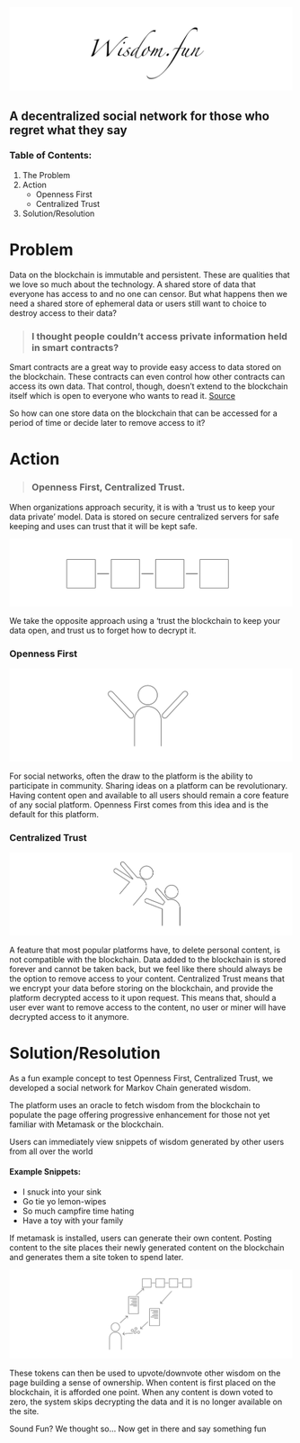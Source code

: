 ![Wisdom dot fun - The title](https://raw.githubusercontent.com/larryschirmer/wisdom-dot-fun/master/readme-assets/wisdondotfuntitle.png)

## A decentralized social network for those who regret what they say

### Table of Contents:

1.  The Problem
1.  Action
    - Openness First
    - Centralized Trust
1.  Solution/Resolution

# Problem

Data on the blockchain is immutable and persistent. These are qualities that we love so much about the technology. A shared store of data that everyone has access to and no one can censor. But what happens then we need a shared store of ephemeral data or users still want to choice to destroy access to their data?

> ### I thought people couldn’t access private information held in smart contracts?

Smart contracts are a great way to provide easy access to data stored on the blockchain. These contracts can even control how other contracts can access its own data. That control, though, doesn’t extend to the blockchain itself which is open to everyone who wants to read it. [Source](https://www.greshamtech.com/blog/smart-contracts-on-ethereum-solidity-privacy)

So how can one store data on the blockchain that can be accessed for a period of time or decide later to remove access to it?

# Action

> ### Openness First, Centralized Trust.

When organizations approach security, it is with a ‘trust us to keep your data private’ model. Data is stored on secure centralized servers for safe keeping and uses can trust that it will be kept safe.

![A conceptual drawing of the blockchain](https://raw.githubusercontent.com/larryschirmer/wisdom-dot-fun/master/readme-assets/blockchain.png)

We take the opposite approach using a ‘trust the blockchain to keep your data open, and trust us to forget how to decrypt it.

### Openness First

![A drawing of a person who wants a hug](https://raw.githubusercontent.com/larryschirmer/wisdom-dot-fun/master/readme-assets/openness.png)

For social networks, often the draw to the platform is the ability to participate in community. Sharing ideas on a platform can be revolutionary. Having content open and available to all users should remain a core feature of any social platform. Openness First comes from this idea and is the default for this platform.

### Centralized Trust

![a drawing of two people participating in a trust fall](https://raw.githubusercontent.com/larryschirmer/wisdom-dot-fun/master/readme-assets/trust.png)

A feature that most popular platforms have, to delete personal content, is not compatible with the blockchain. Data added to the blockchain is stored forever and cannot be taken back, but we feel like there should always be the option to remove access to your content. Centralized Trust means that we encrypt your data before storing on the blockchain, and provide the platform decrypted access to it upon request. This means that, should a user ever want to remove access to the content, no user or miner will have decrypted access to it anymore.

# Solution/Resolution

As a fun example concept to test Openness First, Centralized Trust, we developed a social network for Markov Chain generated wisdom.

The platform uses an oracle to fetch wisdom from the blockchain to populate the page offering progressive enhancement for those not yet familiar with Metamask or the blockchain.

Users can immediately view snippets of wisdom generated by other users from all over the world

#### Example Snippets:

- I snuck into your sink
- Go tie yo lemon-wipes
- So much campfire time hating
- Have a toy with your family

If metamask is installed, users can generate their own content. Posting content to the site places their newly generated content on the blockchain and generates them a site token to spend later.

![A process diagram demonstrating how one gets tokens for generating content](https://raw.githubusercontent.com/larryschirmer/wisdom-dot-fun/master/readme-assets/theprocess.png)

These tokens can then be used to upvote/downvote other wisdom on the page building a sense of ownership. When content is first placed on the blockchain, it is afforded one point. When any content is down voted to zero, the system skips decrypting the data and it is no longer available on the site.

Sound Fun? We thought so… Now get in there and say something fun
